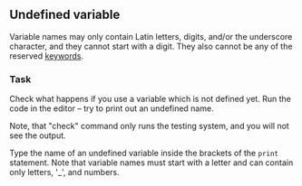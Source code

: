 ## Undefined variable

Variable names may only contain Latin letters, digits, and/or the underscore 
character, and they cannot start with a digit. They also cannot be any of the 
reserved <a href="https://docs.python.org/3/reference/lexical_analysis.html#keywords">keywords</a>.
### Task
Check what happens if you use a variable which is not defined yet. Run the code in the editor – try to print out an undefined name.  

Note, that "check" command only runs the testing system, and you will not see the output.

<div class="hint">Type the name of an undefined variable inside the brackets of the <code>print</code> statement. 
Note that variable names must start with a letter and can contain only letters, '_', and numbers.</div>
